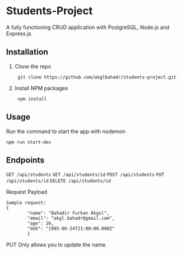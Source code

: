 # Students-Project
A fully functioning CRUD application with PostgreSQL, Node.js and Express.js.

## Installation
1. Clone the repo 
   ```
    git clone https://github.com/akglbahadr/students-project.git
   ```
2. Install NPM packages
   ```
    npm install
   ```
## Usage
Run the command to start the app with nodemon
   ```
   npm run start-dev
   ```

## Endpoints
`GET /api/students`
`GET /api/students/id`
`POST /api/students`
`PUT /api/students/id`
`DELETE /api/students/id`

Request Payload
```
Sample request: 
{
        "name": "Bahadir Furkan Akgul",
        "email": "akgl.bahadr@gmail.com",
        "age": 26,
        "dob": "1995-08-24T21:00:00.000Z"
        }
``` 

PUT Only allows you to update the name.
